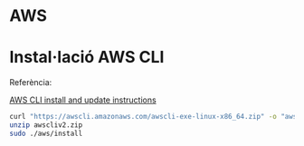 # AWS

# Instal·lació AWS CLI

Referència: 

[AWS CLI install and update instructions](https://docs.aws.amazon.com/cli/latest/userguide/getting-started-install.html)

```bash
curl "https://awscli.amazonaws.com/awscli-exe-linux-x86_64.zip" -o "awscliv2.zip"
unzip awscliv2.zip
sudo ./aws/install
```

